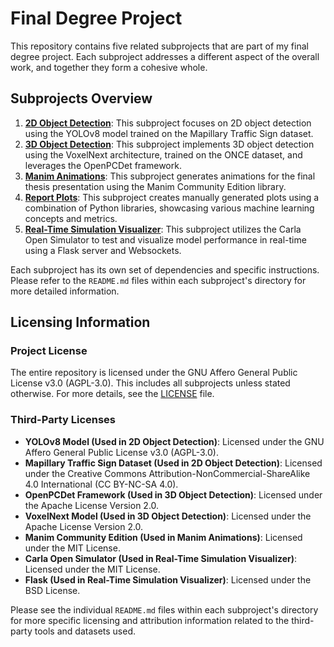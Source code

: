 # Final Degree Project

This repository contains five related subprojects that are part of my final degree project. Each subproject addresses a different aspect of the overall work, and together they form a cohesive whole.

## Subprojects Overview

1. [**2D Object Detection**](2d_object_detection/README.md): This subproject focuses on 2D object detection using the YOLOv8 model trained on the Mapillary Traffic Sign dataset.
2. [**3D Object Detection**](3d_object_detection/README.md): This subproject implements 3D object detection using the VoxelNext architecture, trained on the ONCE dataset, and leverages the OpenPCDet framework.
3. [**Manim Animations**](manim_animations/README.md): This subproject generates animations for the final thesis presentation using the Manim Community Edition library.
4. [**Report Plots**](report_plots/README.md): This subproject creates manually generated plots using a combination of Python libraries, showcasing various machine learning concepts and metrics.
5. [**Real-Time Simulation Visualizer**](real_time_simulation_visualizer/README.md): This subproject utilizes the Carla Open Simulator to test and visualize model performance in real-time using a Flask server and Websockets.

Each subproject has its own set of dependencies and specific instructions. Please refer to the `README.md` files within each subproject's directory for more detailed information.

## Licensing Information

### Project License
The entire repository is licensed under the GNU Affero General Public License v3.0 (AGPL-3.0). This includes all subprojects unless stated otherwise. For more details, see the [LICENSE](LICENSE.md) file.

### Third-Party Licenses
- **YOLOv8 Model (Used in 2D Object Detection)**: Licensed under the GNU Affero General Public License v3.0 (AGPL-3.0).
- **Mapillary Traffic Sign Dataset (Used in 2D Object Detection)**: Licensed under the Creative Commons Attribution-NonCommercial-ShareAlike 4.0 International (CC BY-NC-SA 4.0).
- **OpenPCDet Framework (Used in 3D Object Detection)**: Licensed under the Apache License Version 2.0.
- **VoxelNext Model (Used in 3D Object Detection)**: Licensed under the Apache License Version 2.0.
- **Manim Community Edition (Used in Manim Animations)**: Licensed under the MIT License.
- **Carla Open Simulator (Used in Real-Time Simulation Visualizer)**: Licensed under the MIT License.
- **Flask (Used in Real-Time Simulation Visualizer)**: Licensed under the BSD License.

Please see the individual `README.md` files within each subproject's directory for more specific licensing and attribution information related to the third-party tools and datasets used.
